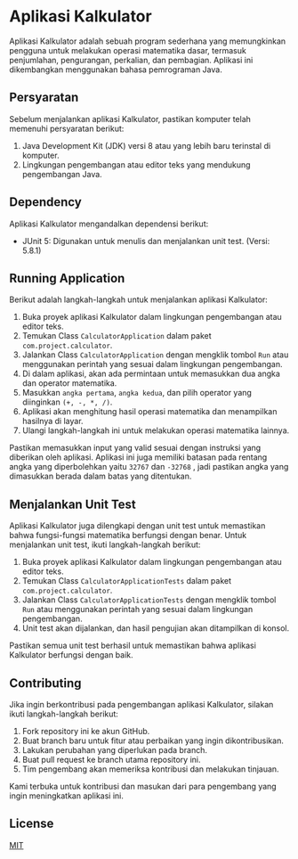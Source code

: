 # Aplikasi Kalkulator

Aplikasi Kalkulator adalah sebuah program sederhana yang memungkinkan pengguna untuk melakukan operasi matematika dasar, termasuk penjumlahan, pengurangan, perkalian, dan pembagian. Aplikasi ini dikembangkan menggunakan bahasa pemrograman Java.

## Persyaratan

Sebelum menjalankan aplikasi Kalkulator, pastikan komputer telah memenuhi persyaratan berikut:
1. Java Development Kit (JDK) versi 8 atau yang lebih baru terinstal di komputer.
2. Lingkungan pengembangan atau editor teks yang mendukung pengembangan Java.

## Dependency
Aplikasi Kalkulator mengandalkan dependensi berikut:

- JUnit 5: Digunakan untuk menulis dan menjalankan unit test. (Versi: 5.8.1)
  
## Running Application
Berikut adalah langkah-langkah untuk menjalankan aplikasi Kalkulator:
1. Buka proyek aplikasi Kalkulator dalam lingkungan pengembangan atau editor teks.
2. Temukan Class ```CalculatorApplication``` dalam paket ```com.project.calculator```.
3. Jalankan Class ```CalculatorApplication``` dengan mengklik tombol ```Run``` atau menggunakan perintah yang sesuai dalam lingkungan pengembangan.
4. Di dalam aplikasi, akan ada permintaan untuk memasukkan dua angka dan operator matematika.
5. Masukkan ```angka pertama```, ```angka kedua```, dan pilih operator yang diinginkan ```(+, -, *, /)```.
6. Aplikasi akan menghitung hasil operasi matematika dan menampilkan hasilnya di layar.
7. Ulangi langkah-langkah ini untuk melakukan operasi matematika lainnya.

Pastikan memasukkan input yang valid sesuai dengan instruksi yang diberikan oleh aplikasi. Aplikasi ini juga memiliki batasan pada rentang angka yang diperbolehkan yaitu ```32767``` dan ```-32768``` , jadi pastikan angka yang dimasukkan berada dalam batas yang ditentukan.


## Menjalankan Unit Test
Aplikasi Kalkulator juga dilengkapi dengan unit test untuk memastikan bahwa fungsi-fungsi matematika berfungsi dengan benar. Untuk menjalankan unit test, ikuti langkah-langkah berikut:
1. Buka proyek aplikasi Kalkulator dalam lingkungan pengembangan atau editor teks.
2. Temukan Class ```CalculatorApplicationTests``` dalam paket ```com.project.calculator```.
3. Jalankan Class ```CalculatorApplicationTests``` dengan mengklik tombol ```Run``` atau menggunakan perintah yang sesuai dalam lingkungan pengembangan.
4. Unit test akan dijalankan, dan hasil pengujian akan ditampilkan di konsol.

Pastikan semua unit test berhasil untuk memastikan bahwa aplikasi Kalkulator berfungsi dengan baik.

## Contributing

Jika ingin berkontribusi pada pengembangan aplikasi Kalkulator, silakan ikuti langkah-langkah berikut:
1. Fork repository ini ke akun GitHub.
2. Buat branch baru untuk fitur atau perbaikan yang ingin dikontribusikan.
3. Lakukan perubahan yang diperlukan pada branch.
4. Buat pull request ke branch utama repository ini.
5. Tim pengembang akan memeriksa kontribusi dan melakukan tinjauan.

Kami terbuka untuk kontribusi dan masukan dari para pengembang yang ingin meningkatkan aplikasi ini.

## License

[MIT](https://choosealicense.com/licenses/mit/)
